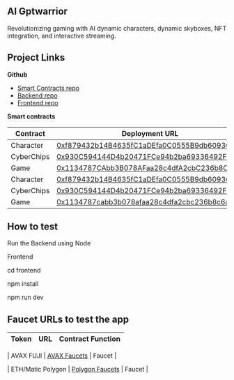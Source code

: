 ## AI Gptwarrior

Revolutionizing gaming with AI dynamic characters, dynamic skyboxes, NFT integration, and interactive streaming.

## Project Links


**Github**
* [Smart Contracts repo](https://github.com/deniskode/GPT-Warriors/tree/main/contracts)
* [Backend repo](https://github.com/deniskode/GPT-Warriors/tree/main/backend)
* [Frontend repo](https://github.com/deniskode/GPT-Warriors/tree/main/frontend)

**Smart contracts**

| Contract             | Deployment URL                                                                          | Network |
|----------------------|-----------------------------------------------------------------------------------------|---------|
| Character         | [0xf879432b14B4635fC1aDEfa0C0555B9db60936C6](https://testnet.snowtrace.io/address/0xf879432b14B4635fC1aDEfa0C0555B9db60936C6)  | Fuji    |
| CyberChips | [0x930C594144D4b20471FCe94b2ba69336492Fd4e3](https://testnet.snowtrace.io/address/0x930C594144D4b20471FCe94b2ba69336492Fd4e3)  | Fuji    |
| Game        | [0x1134787CAbb3B078AFaa28c4dfA2cbC236b8C6A9](https://testnet.snowtrace.io/address/0x1134787CAbb3B078AFaa28c4dfA2cbC236b8C6A9)  | Fuji    |
| Character            | [0xf879432b14B4635fC1aDEfa0C0555B9db60936C6](https://testnet-zkevm.polygonscan.com/address/0xf879432b14B4635fC1aDEfa0C0555B9db60936C6)| Mumbai  |
| CyberChips          | [0x930C594144D4b20471FCe94b2ba69336492Fd4e3](https://testnet-zkevm.polygonscan.com/address/0x930C594144D4b20471FCe94b2ba69336492Fd4e3)| Mumbai  |
| Game            | [0x1134787cabb3b078afaa28c4dfa2cbc236b8c6a9](https://testnet-zkevm.polygonscan.com/address/0x1134787cabb3b078afaa28c4dfa2cbc236b8c6a9)| Mumbai  |


## How to test
Run the Backend using Node

Frontend

cd frontend

npm install

npm run dev


## Faucet URLs to test the app

| Token                              | URL                                                                                                       | Contract Function |
|-------------------------|-----------------------------------------------------------------------------------------------------------|-------------------|

| AVAX FUJI       | [AVAX Faucets](https://testnet.help/en/avaxfaucet/testnet)                                                 | Faucet            |

| ETH/Matic Polygon       | [Polygon Faucets](https://faucet.polygon.technology/)                                                 | Faucet            |

